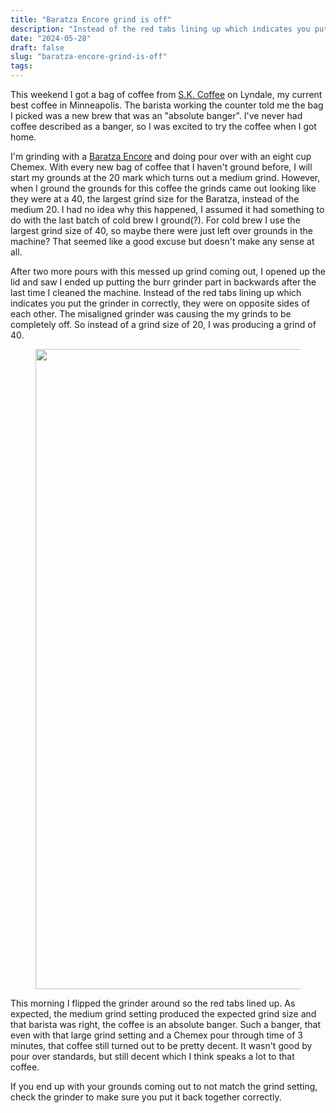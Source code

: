 ```yaml
---
title: "Baratza Encore grind is off"
description: "Instead of the red tabs lining up which indicates you put the grinder in correctly, they were on opposite sides of each other. The misaligned grinder was causing the my grinds to be completely off. So instead of a grind size of 20, I was producing a grind of 40. "
date: "2024-05-28"
draft: false
slug: "baratza-encore-grind-is-off"
tags:
---
```


<p>This weekend I got a bag of coffee from <a href="https://skcoffeeplease.com/" rel="noreferrer">S.K. Coffee</a> on Lyndale, my current best coffee in Minneapolis. The barista working the counter told me the bag I picked was a new brew that was an "absolute banger". I've never had coffee described as a banger, so I was excited to try the coffee when I got home. </p><p>I'm grinding with a <a href="https://www.baratza.com/en-us/product/encoretm-zcg485" rel="noreferrer">Baratza Encore</a> and doing pour over with an eight cup Chemex. With every new bag of coffee that I haven't ground before, I will start my grounds at the 20 mark which turns out a medium grind. However, when I ground the grounds for this coffee the grinds came out looking like they were at a 40, the largest grind size for the Baratza, instead of the medium 20. I had no idea why this happened, I assumed it had something to do with the last batch of cold brew I ground(?). For cold brew I use the largest grind size of 40, so maybe there were just left over grounds in the machine? That seemed like a good excuse but doesn't make any sense at all. </p><p>After two more pours with this messed up grind coming out, I opened up the lid and saw I ended up putting the burr grinder part in backwards after the last time I cleaned the machine. Instead of the red tabs lining up which indicates you put the grinder in correctly, they were on opposite sides of each other. The misaligned grinder was causing the my grinds to be completely off. So instead of a grind size of 20, I was producing a grind of 40. </p><figure class="kg-card kg-image-card"><img src="/images/2024/05/BF9F84AA-E816-4EF8-B08A-83B80EEBC522_1_105_c.jpeg" class="kg-image" alt="" loading="lazy" width="768" height="1024" srcset="/images/size/w600/2024/05/BF9F84AA-E816-4EF8-B08A-83B80EEBC522_1_105_c.jpeg 600w, /images/2024/05/BF9F84AA-E816-4EF8-B08A-83B80EEBC522_1_105_c.jpeg 768w" sizes="(min-width: 720px) 720px"></figure><p>This morning I flipped the grinder around so the red tabs lined up. As expected, the medium grind setting produced the expected grind size and that barista was right, the coffee is an absolute banger. Such a banger, that even with that large grind setting and a Chemex pour through time of 3 minutes, that coffee still turned out to be pretty decent. It wasn't good by pour over standards, but still decent which I think speaks a lot to that coffee. </p><p>If you end up with your grounds coming out to not match the grind setting, check the grinder to make sure you put it back together correctly.</p>
